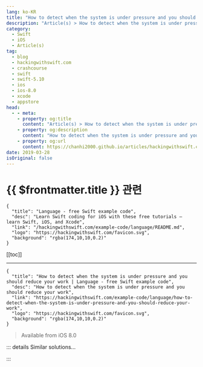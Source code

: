 ```yaml
---
lang: ko-KR
title: "How to detect when the system is under pressure and you should reduce your work"
description: "Article(s) > How to detect when the system is under pressure and you should reduce your work"
category:
  - Swift
  - iOS
  - Article(s)
tag: 
  - blog
  - hackingwithswift.com
  - crashcourse
  - swift
  - swift-5.10
  - ios
  - ios-8.0
  - xcode
  - appstore
head:
  - - meta:
    - property: og:title
      content: "Article(s) > How to detect when the system is under pressure and you should reduce your work"
    - property: og:description
      content: "How to detect when the system is under pressure and you should reduce your work"
    - property: og:url
      content: https://chanhi2000.github.io/articles/hackingwithswift.com/example-code/language/how-to-detect-when-the-system-is-under-pressure-and-you-should-reduce-your-work.html
date: 2019-03-28
isOriginal: false
---
```


# {{ $frontmatter.title }} 관련

```component VPCard
{
  "title": "Language - free Swift example code",
  "desc": "Learn Swift coding for iOS with these free tutorials – learn Swift, iOS, and Xcode",
  "link": "/hackingwithswift.com/example-code/language/README.md",
  "logo": "https://hackingwithswift.com/favicon.svg",
  "background": "rgba(174,10,10,0.2)"
}
```

[[toc]]

---

```component VPCard
{
  "title": "How to detect when the system is under pressure and you should reduce your work | Language - free Swift example code",
  "desc": "How to detect when the system is under pressure and you should reduce your work",
  "link": "https://hackingwithswift.com/example-code/language/how-to-detect-when-the-system-is-under-pressure-and-you-should-reduce-your-work",
  "logo": "https://hackingwithswift.com/favicon.svg",
  "background": "rgba(174,10,10,0.2)"
}
```

> Available from iOS 8.0

<!-- TODO: 작성 -->

<!-- 
You can – and should – read the thermal state of your device before doing any intensive work, because if the system is already under pressure you might find your app becomes unresponsive, even with basic things like animations.

You can read the current thermal state using `ProcessInfo.processInfo.thermalState`, which has four values:

- When it’s `.nominal` you can proceed as normal and do all the work you want.
<li>When it’s `.fair` you should consider delaying any work that isn’t visible to users.
<li>When it’s `.serious` the system is working at high capacity and you should scale back the CPU, GPU, and I/O work you do.
<li>When it’s `.critical` the system is unable to keep up with all the work that is being done, so your user interface is likely to stutter – now is a bad time to do any sort of animation.

The latter two of those are important to monitor, because users *will* notice – at `.critical` level you can expect their device to be hot to the touch, so hopefully your app isn’t the cause of that!

-->

::: details Similar solutions…

<!--
/example-code/system/how-to-run-code-when-your-app-is-terminated">How to run code when your app is terminated 
/quick-start/swiftui/swiftui-tips-and-tricks">SwiftUI tips and tricks 
/example-code/uikit/how-to-localize-your-ios-app">How to localize your iOS app 
/example-code/uikit/how-to-create-live-playgrounds-in-xcode">How to create live playgrounds in Xcode 
/quick-start/swiftui/all-swiftui-property-wrappers-explained-and-compared">All SwiftUI property wrappers explained and compared</a>
-->

:::

